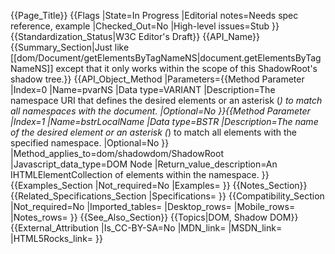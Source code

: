 {{Page_Title}}
{{Flags
|State=In Progress
|Editorial notes=Needs spec reference, example
|Checked_Out=No
|High-level issues=Stub
}}
{{Standardization_Status|W3C Editor's Draft}}
{{API_Name}}
{{Summary_Section|Just like [[dom/Document/getElementsByTagNameNS|document.getElementsByTagNameNS]] except that it only works within the scope of this ShadowRoot's shadow tree.}}
{{API_Object_Method
|Parameters={{Method Parameter
|Index=0
|Name=pvarNS
|Data type=VARIANT
|Description=The namespace URI that defines the desired elements or an asterisk (*) to match all namespaces with the document.
|Optional=No
}}{{Method Parameter
|Index=1
|Name=bstrLocalName
|Data type=BSTR
|Description=The name of the desired element or an asterisk (*) to match all elements with the specified namespace.
|Optional=No
}}
|Method_applies_to=dom/shadowdom/ShadowRoot
|Javascript_data_type=DOM Node
|Return_value_description=An IHTMLElementCollection of elements within the namespace.
}}
{{Examples_Section
|Not_required=No
|Examples=
}}
{{Notes_Section}}
{{Related_Specifications_Section
|Specifications=
}}
{{Compatibility_Section
|Not_required=No
|Imported_tables=
|Desktop_rows=
|Mobile_rows=
|Notes_rows=
}}
{{See_Also_Section}}
{{Topics|DOM, Shadow DOM}}
{{External_Attribution
|Is_CC-BY-SA=No
|MDN_link=
|MSDN_link=
|HTML5Rocks_link=
}}